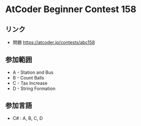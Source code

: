 # AtCoder Beginner Contest 158
## リンク
- 問題 https://atcoder.jp/contests/abc158
## 参加範囲
- A - Station and Bus
- B - Count Balls
- C - Tax Increase
- D - String Formation
## 参加言語
- C# : A, B, C, D